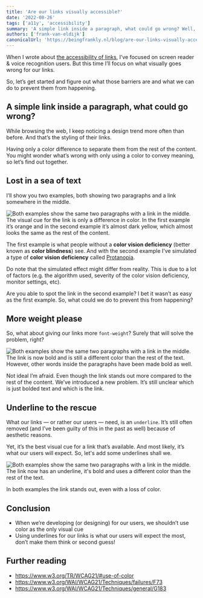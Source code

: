 ```yaml
---
title: 'Are our links visually accessible?'
date: '2022-08-26'
tags: ['a11y', 'accessibility']
summary: 'A simple link inside a paragraph, what could go wrong? Well, a lot in fact. Let’s have a closer look, shall we?'
authors: ['frank-van-eldijk']
canonicalUrl: 'https://beingfrankly.nl/blog/are-our-links-visually-accessible'
---
```


When I wrote about [the accessibility of links](https://techhub.iodigital.com/articles/how-accessible-are-links), I’ve focused on screen reader & voice recognition users. But this time I’ll focus on what visually goes wrong for our links.

So, let’s get started and figure out what those barriers are and what we can do to prevent them from happening.

## A simple link inside a paragraph, what could go wrong?

While browsing the web, I keep noticing a design trend more often than before. And that’s the styling of their links.

Having only a color difference to separate them from the rest of the content. You might wonder what’s wrong with only using a color to convey meaning, so let’s find out together.

## Lost in a sea of text

I’ll show you two examples, both showing two paragraphs and a link somewhere in the middle.

![Both examples show the same two paragraphs with a link in the middle. The visual cue for the link is only a difference in color. In the first example it’s orange and in the second example it’s almost dark yellow, which almost looks the same as the rest of the content.](/articles/are-our-links-visually-accessible/only_color.png)

The first example is what people without a **color vision deficiency** (better known as **color blindness**) see. And with the second example I’ve simulated a type of **color vision deficiency** called [Protanopia](https://www.color-blindness.com/protanopia-red-green-color-blindness/).

Do note that the simulated effect might differ from reality. This is due to a lot of factors (e.g. the algorithm used, severity of the color vision deficiency, monitor settings, etc).

Are you able to spot the link in the second example? I bet it wasn’t as easy as the first example. So, what could we do to prevent this from happening?

## More weight please

So, what about giving our links more `font-weight`? Surely that will solve the problem, right?

![Both examples show the same two paragraphs with a link in the middle. The link is now bold and is still a different color than the rest of the text. However, other words inside the paragraphs have been made bold as well.](/articles/are-our-links-visually-accessible/bolded.png)

Not ideal I’m afraid. Even though the link stands out more compared to the rest of the content. We’ve introduced a new problem. It’s still unclear which is just bolded text and which is the link.

## Underline to the rescue

What our links — or rather our users — need, is an `underline`. It’s still often removed (and I’ve been guilty of this in the past as well) because of aesthetic reasons.

Yet, it’s the best visual cue for a link that’s available. And most likely, it’s what our users will expect. So, let's add some underlines shall we.

![Both examples show the same two paragraphs with a link in the middle. The link now has an underline, it's bold and uses a different color than the rest of the text.](/articles/are-our-links-visually-accessible/underline.png)

In both examples the link stands out, even with a loss of color.

## Conclusion

- When we’re developing (or designing) for our users, we shouldn’t use color as the only visual cue
- Using underlines for our links is what our users will expect the most, don’t make them think or second guess!

## Further reading

- https://www.w3.org/TR/WCAG21/#use-of-color
- https://www.w3.org/WAI/WCAG21/Techniques/failures/F73
- https://www.w3.org/WAI/WCAG21/Techniques/general/G183
